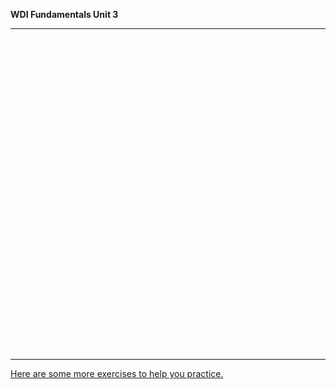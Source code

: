 **WDI Fundamentals Unit 3**

---

<div class="typeform-widget" data-url="https://gahub.typeform.com/to/nLiuSz" data-text="NEW Fundamentals 3.2" style="width:100%;height:500px;"></div>
<script>(function(){var qs,js,q,s,d=document,gi=d.getElementById,ce=d.createElement,gt=d.getElementsByTagName,id='typef_orm',b='https://s3-eu-west-1.amazonaws.com/share.typeform.com/';if(!gi.call(d,id)){js=ce.call(d,'script');js.id=id;js.src=b+'widget.js';q=gt.call(d,'script')[0];q.parentNode.insertBefore(js,q)}})()</script>

---
[Here are some more exercises to help you practice.](07_exercise.md)
